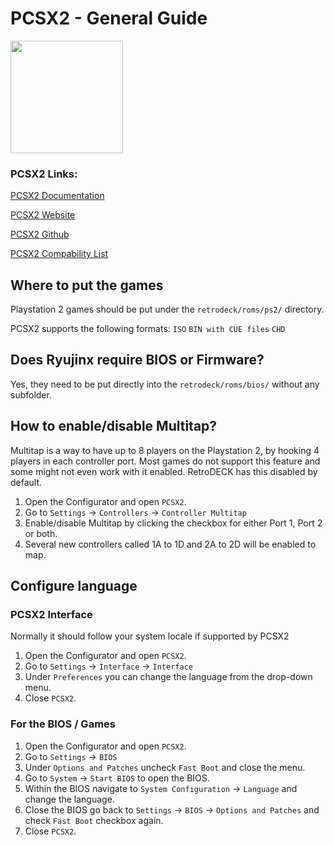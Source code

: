 # PCSX2 - General Guide

<img src="../../../wiki_images/logos/pcsx2-logo.png" width="180">

### PCSX2 Links:

[PCSX2 Documentation](https://pcsx2.net/docs/)

[PCSX2 Website](https://pcsx2.net/)

[PCSX2 Github](https://github.com/PCSX2/pcsx2)

[PCSX2 Compability List](https://pcsx2.net/compat/)

## Where to put the games

Playstation 2 games should be put under the `retrodeck/roms/ps2/` directory.

PCSX2 supports the following formats: `ISO` `BIN with CUE files` `CHD`


## Does Ryujinx require BIOS or Firmware?

Yes, they need to be put directly into the `retrodeck/roms/bios/` without any subfolder.


## How to enable/disable Multitap?

Multitap is a way to have up to 8 players on the Playstation 2, by hooking 4 players in each controller port.
Most games do not support this feature and some might not even work with it enabled.
RetroDECK has this disabled by default.

1. Open the Configurator and open `PCSX2`.
2. Go to `Settings` -> `Controllers` -> `Controller Multitap`
3. Enable/disable Multitap by clicking the checkbox for either Port 1, Port 2 or both.
4. Several new controllers called 1A to 1D and 2A to 2D will be enabled to map.

## Configure language

### PCSX2 Interface

Normally it should follow your system locale if supported by PCSX2

1. Open the Configurator and open `PCSX2`.
2. Go to `Settings` -> `Interface` -> `Interface`
3. Under `Preferences` you can change the language from the drop-down menu.
4. Close `PCSX2`.

### For the BIOS / Games

1. Open the Configurator and open `PCSX2`.
2. Go to `Settings` -> `BIOS`
3. Under `Options and Patches` uncheck `Fast Boot` and close the menu.
4. Go to `System` -> `Start BIOS` to open the BIOS.
5. Within the BIOS navigate to `System Configuration` -> `Language` and change the language.
6. Close the BIOS go back to `Settings` -> `BIOS` -> `Options and Patches` and check `Fast Boot` checkbox again.
7. Close `PCSX2`.

